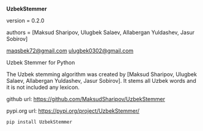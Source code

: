**UzbekStemmer**

version = 0.2.0

authors = [Maksud Sharipov, Ulugbek Salaev, Allabergan Yuldashev, Jasur Sobirov]

maqsbek72@gmail.com
ulugbek0302@gmail.com


Uzbek Stemmer for Python

The Uzbek stemming algorithm was created by [Maksud Sharipov, Ulugbek Salaev, Allabergan Yuldashev, Jasur Sobirov]. It stems all Uzbek words and it is not included any lexicon.

github url: https://github.com/MaksudSharipov/UzbekStemmer

pypi.org url: https://pypi.org/project/UzbekStemmer/

<code>pip install UzbekStemmer</code>
